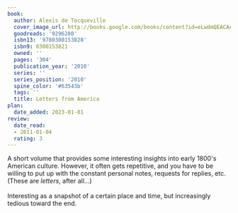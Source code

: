 ```yaml
---
book:
  author: Alexis de Tocqueville
  cover_image_url: http://books.google.com/books/content?id=eLwdmQEACAAJ&printsec=frontcover&img=1&zoom=1&source=gbs_api
  goodreads: '9296280'
  isbn13: '9780300153828'
  isbn9: 0300153821
  owned: ''
  pages: '304'
  publication_year: '2010'
  series: ''
  series_position: '2010'
  spine_color: '#63543b'
  tags: ''
  title: Letters from America
plan:
  date_added: 2023-01-01
review:
  date_read:
  - 2011-01-04
  rating: 3
---
```


A short volume that provides some interesting insights into early 1800's American culture.  However, it often gets repetitive, and you have to be willing to put up with the constant personal notes, requests for replies, etc. (These are <i>letters</i>, after all...)<br/><br/>Interesting as a snapshot of a certain place and time, but increasingly tedious toward the end.
